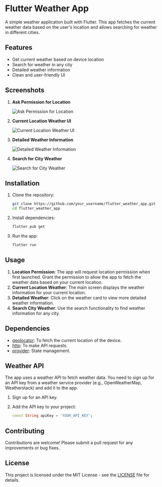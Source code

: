 # Flutter Weather App

A simple weather application built with Flutter. This app fetches the current weather data based on the user's location and allows searching for weather in different cities.

## Features

- Get current weather based on device location
- Search for weather in any city
- Detailed weather information
- Clean and user-friendly UI

## Screenshots

1. **Ask Permission for Location**
   
   ![Ask Permission for Location](![Screenshot_20240712-231652](https://github.com/user-attachments/assets/07bf52d5-bb03-441a-857e-fb343d58a8a9))

2. **Current Location Weather UI**
   
   ![Current Location Weather UI](![Screenshot_20240712-231802](https://github.com/user-attachments/assets/d9cc3783-a47a-4f68-a48a-197f75a0eeca))


3. **Detailed Weather Information**
   
   ![Detailed Weather Information](![Screenshot_20240712-231811](https://github.com/user-attachments/assets/573c1854-3505-48e4-ad5d-59ef4e7682be)
)

4. **Search for City Weather**
   
   ![Search for City Weather](![Screenshot_20240712-232029](https://github.com/user-attachments/assets/d9432a40-c1eb-4c71-9133-4ecc970a2860))

## Installation

1. Clone the repository:

    ```sh
    git clone https://github.com/your_username/flutter_weather_app.git
    cd flutter_weather_app
    ```

2. Install dependencies:

    ```sh
    flutter pub get
    ```

3. Run the app:

    ```sh
    flutter run
    ```

## Usage

1. **Location Permission**: The app will request location permission when first launched. Grant the permission to allow the app to fetch the weather data based on your current location.
2. **Current Location Weather**: The main screen displays the weather information for your current location.
3. **Detailed Weather**: Click on the weather card to view more detailed weather information.
4. **Search City Weather**: Use the search functionality to find weather information for any city.

## Dependencies

- [geolocator](https://pub.dev/packages/geolocator): To fetch the current location of the device.
- [http](https://pub.dev/packages/http): To make API requests.
- [provider](https://pub.dev/packages/provider): State management.

## Weather API

The app uses a weather API to fetch weather data. You need to sign up for an API key from a weather service provider (e.g., OpenWeatherMap, Weatherstack) and add it to the app.

1. Sign up for an API key.
2. Add the API key to your project:

    ```dart
    const String apiKey = 'YOUR_API_KEY';
    ```

## Contributing

Contributions are welcome! Please submit a pull request for any improvements or bug fixes.

## License

This project is licensed under the MIT License - see the [LICENSE](LICENSE) file for details.

